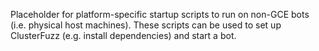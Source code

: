 Placeholder for platform-specific startup scripts to run on non-GCE bots
(i.e. physical host machines). These scripts can be used to set up ClusterFuzz
(e.g. install dependencies) and start a bot.
